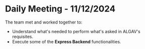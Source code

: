 # Daily Meeting - 11/12/2024

The team met and worked together to:
* Understand what's needed to perform what's asked in ALGAV's requisites.
* Execute some of the **Express Backend** functionalities.